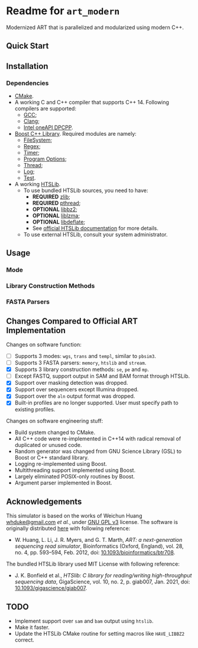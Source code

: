 # Readme for `art_modern`

Modernized ART that is parallelized and modularized using modern C++.

## Quick Start

## Installation 

### Dependencies

- [CMake](https://cmake.org/).
- A working C and C++ compiler that supports C++ 14. Following compilers are supported:
  - [GCC](https://gcc.gnu.org/);
  - [Clang](https://clang.llvm.org/);
  - [Intel oneAPI DPCPP](https://www.intel.com/content/www/us/en/docs/dpcpp-cpp-compiler/get-started-guide/2024-2/overview.html).
- [Boost C++ Library](https://www.boost.org/). Required modules are namely:
  - [FileSystem](https://www.boost.org/doc/libs/1_85_0/libs/filesystem/);
  - [Regex](https://www.boost.org/doc/libs/1_85_0/libs/regex/);
  - [Timer](https://www.boost.org/doc/libs/1_85_0/libs/timer/);
  - [Program Options](https://www.boost.org/doc/libs/1_85_0/libs/program_options/);
  - [Thread](https://www.boost.org/doc/libs/1_85_0/libs/thread/);
  - [Log](https://www.boost.org/doc/libs/1_85_0/libs/log/);
  - [Test](https://www.boost.org/doc/libs/1_85_0/libs/test/).
- A working [HTSLib](https://www.htslib.org/).
  - To use bundled HTSLib sources, you need to have:
    - **REQUIRED** [zlib](https://www.zlib.net/);
    - **REQUIRED** [pthread](https://www.man7.org/linux/man-pages/man7/pthreads.7.html);
    - **OPTIONAL** [libbz2](http://www.bzip.org/);
    - **OPTIONAL** [liblzma](https://tukaani.org/xz/); 
    - **OPTIONAL** [libdeflate](https://github.com/ebiggers/libdeflate);
    - See [official HTSLib documentation](https://github.com/samtools/samtools/blob/master/INSTALL) for more details.
  - To use external HTSLib, consult your system administrator.

## Usage

### Mode

### Library Construction Methods

### FASTA Parsers

## Changes Compared to Official ART Implementation

Changes on software function:

-[ ] Supports 3 modes: `wgs`, `trans` and `templ`, similar to `pbsim3`.
-[ ] Supports 3 FASTA parsers: `memory`, `htslib` and `stream`.
-[X] Supports 3 library construction methods: `se`, `pe` and `mp`.
-[ ] Except FASTQ, support output in SAM and BAM format through HTSLib.
-[X] Support over masking detection was dropped.
-[X] Support over sequencers except Illumina dropped.
-[X] Support over the `aln` output format was dropped.
-[X] Built-in profiles are no longer supported. User must specify path to existing profiles.

Changes on software engineering stuff:

- Build system changed to CMake.
- All C++ code were re-implemented in C++14 with radical removal of duplicated or unused code.
- Random generator was changed from GNU Science Library (GSL) to Boost or C++ standard library.
- Logging re-implemented using Boost.
- Multithreading support implemented using Boost.
- Largely eliminated POSIX-only routines by Boost.
- Argument parser implemented in Boost.

## Acknowledgements

This simulator is based on the works of Weichun Huang <whduke@gmail.com> _et al._, under [GNU GPL v3](https://www.gnu.org/licenses/) license. The software is originally distributed [here](https://www.niehs.nih.gov/research/resources/software/biostatistics/art) with following reference:

- W. Huang, L. Li, J. R. Myers, and G. T. Marth, _ART: a next-generation sequencing read simulator_, Bioinformatics (Oxford, England), vol. 28, no. 4, pp. 593–594, Feb. 2012, doi: [10.1093/bioinformatics/btr708](https://doi.org/10.1093/bioinformatics/btr708).

The bundled HTSLib library used MIT License with following reference:

- J. K. Bonfield et al., _HTSlib: C library for reading/writing high-throughput sequencing data_, GigaScience, vol. 10, no. 2, p. giab007, Jan. 2021, doi: [10.1093/gigascience/giab007](https://doi.org/10.1093/gigascience/giab007).

## TODO

- Implement support over `sam` and `bam` output using `htslib`.
- Make it faster.
- Update the HTSLib CMake routine for setting macros like `HAVE_LIBBZ2` correct.
